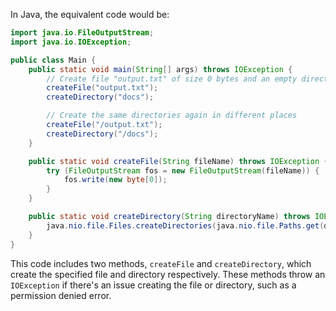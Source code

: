 In Java, the equivalent code would be:

```java
import java.io.FileOutputStream;
import java.io.IOException;

public class Main {
    public static void main(String[] args) throws IOException {
        // Create file "output.txt" of size 0 bytes and an empty directory "docs"
        createFile("output.txt");
        createDirectory("docs");

        // Create the same directories again in different places
        createFile("/output.txt");
        createDirectory("/docs");
    }

    public static void createFile(String fileName) throws IOException {
        try (FileOutputStream fos = new FileOutputStream(fileName)) {
            fos.write(new byte[0]);
        }
    }

    public static void createDirectory(String directoryName) throws IOException {
        java.nio.file.Files.createDirectories(java.nio.file.Paths.get(directoryName));
    }
}
```

This code includes two methods, `createFile` and `createDirectory`, which create the specified file and directory respectively. These methods throw an `IOException` if there's an issue creating the file or directory, such as a permission denied error.
